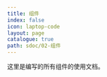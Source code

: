 ```yaml
---
title: 组件
index: false
icon: laptop-code
layout: page
catalogue: true
path: sdoc/02-组件
---
```


这里是编写的所有组件的使用文档。
